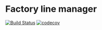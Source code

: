 # Factory line manager

[![Build Status](https://travis-ci.com/akropivko/mavenci.svg?branch=master)](https://travis-ci.com/akropivko/mavenci) 
[![codecov](https://codecov.io/gh/akropivko/mavenci/branch/master/graph/badge.svg?token=S4BA22FOHU)](https://codecov.io/gh/akropivko/mavenci)